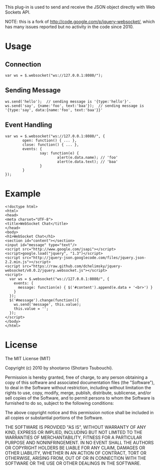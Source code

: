 This plug-in is used to send and receive the JSON object directly with Web Sockets API.

NOTE: this is a fork of http://code.google.com/p/jquery-websocket/, which has many issues reported
but no activity in the code since 2010.

# Usage

## Connection

    var ws = $.websocket("ws://127.0.0.1:8080/");

## Sending Message

    ws.send('hello');  // sending message is '{type:'hello'}'.
    ws.send('say', {name:'foo', text:'baa'});  // sending message is '{type:'say', data:{name:'foo', text:'baa'}}'

## Event Handling

    var ws = $.websocket("ws://127.0.0.1:8080/", {
            open: function() { ... },
            close: function() { ... },
            events: {
                    say: function(e) {
                            alert(e.data.name); // 'foo'
                            alert(e.data.text); // 'baa'
                    }
            }
    });

# Example


    <!doctype html>
    <html>
    <head>
    <meta charset="UTF-8">
    <title>WebSocket Chat</title>
    </head>
    <body>
    <h1>WebSocket Chat</h1>
    <section id="content"></section>
    <input id="message" type="text"/>
    <script src="http://www.google.com/jsapi"></script>
    <script>google.load("jquery", "1.3")</script>
    <script src="http://jquery-json.googlecode.com/files/jquery.json-2.2.min.js"></script>
    <script src="https://raw.github.com/dchelimsky/jquery-websocket/v0.0.2/jquery.websocket.js"></script>
    <script>
      var ws = $.websocket("ws://127.0.0.1:8080/", {
        events: {
          message: function(e) { $('#content').append(e.data + '<br>') }
        }
      });
      $('#message').change(function(){
        ws.send('message', this.value);
        this.value = '';
      });
    </script>
    </body>
    </html>

# License

The MIT License (MIT)

Copyright (c) 2010 by shootaroo (Shotaro Tsubouchi).

Permission is hereby granted, free of charge, to any person obtaining a copy of this software and associated documentation files (the "Software"), to deal in the Software without restriction, including without limitation the rights to use, copy, modify, merge, publish, distribute, sublicense, and/or sell copies of the Software, and to permit persons to whom the Software is furnished to do so, subject to the following conditions:

The above copyright notice and this permission notice shall be included in all copies or substantial portions of the Software.

THE SOFTWARE IS PROVIDED "AS IS", WITHOUT WARRANTY OF ANY KIND, EXPRESS OR IMPLIED, INCLUDING BUT NOT LIMITED TO THE WARRANTIES OF MERCHANTABILITY, FITNESS FOR A PARTICULAR PURPOSE AND NONINFRINGEMENT. IN NO EVENT SHALL THE AUTHORS OR COPYRIGHT HOLDERS BE LIABLE FOR ANY CLAIM, DAMAGES OR OTHER LIABILITY, WHETHER IN AN ACTION OF CONTRACT, TORT OR OTHERWISE, ARISING FROM, OUT OF OR IN CONNECTION WITH THE SOFTWARE OR THE USE OR OTHER DEALINGS IN THE SOFTWARE.
